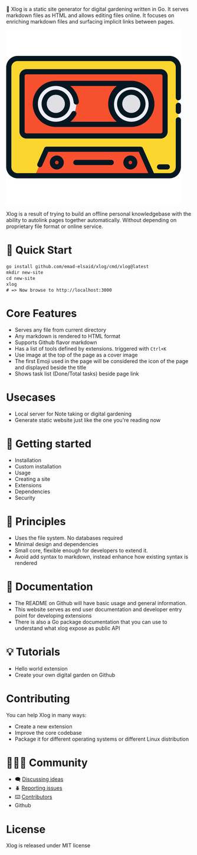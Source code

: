 :vhs: Xlog is a static site generator for digital gardening written in Go. It serves markdown files as HTML and allows editing files online. It focuses on enriching markdown files and surfacing implicit links between pages.

![](/public/logo.png)

Xlog is a result of trying to build an offline personal knowledgebase with the ability to autolink pages together automatically. Without depending on proprietary file format or online service. 

# :runner: Quick Start

```shell
go install github.com/emad-elsaid/xlog/cmd/xlog@latest
mkdir new-site
cd new-site
xlog
# => Now browse to http://localhost:3000
```

# Core Features

- Serves any file from current directory
- Any markdown is rendered to HTML format
- Supports Github flavor markdown
- Has a list of tools defined by extensions. triggered with `Ctrl+K`
- Use image at the top of the page as a cover image
- The first Emoji used in the page will be considered the icon of the page and displayed beside the title
- Shows task list (Done/Total tasks) beside page link

# Usecases

- Local server for Note taking or digital gardening
- Generate static website just like the one you're reading now

# :checkered_flag: Getting started 

- Installation
- Custom installation
- Usage
- Creating a site
- Extensions
- Dependencies
- Security

# :scroll: Principles

* Uses the file system. No databases required
* Minimal design and dependencies
* Small core, flexible enough for developers to extend it.
* Avoid add syntax to markdown, instead enhance how existing syntax is rendered

# :book: Documentation

- The README on Github will have basic usage and general information.
- This website serves as end user documentation and developer entry point for developing extensions
- There is also a Go package documentation that you can use to understand what xlog expose as public API

# :bulb: Tutorials

- Hello world extension
- Create your own digital garden on Github

# Contributing

You can help Xlog in many ways:

- Create a new extension
- Improve the core codebase
- Package it for different operating systems or different Linux distribution

# :people_holding_hands: Community

- :left_speech_bubble: [Discussing ideas](https://github.com/emad-elsaid/xlog/discussions)
- :beetle: [Reporting issues](https://github.com/emad-elsaid/xlog/issues)
- :keyboard: [Contributors](https://github.com/emad-elsaid/xlog/graphs/contributors)
- Github

# License

Xlog is released under MIT license